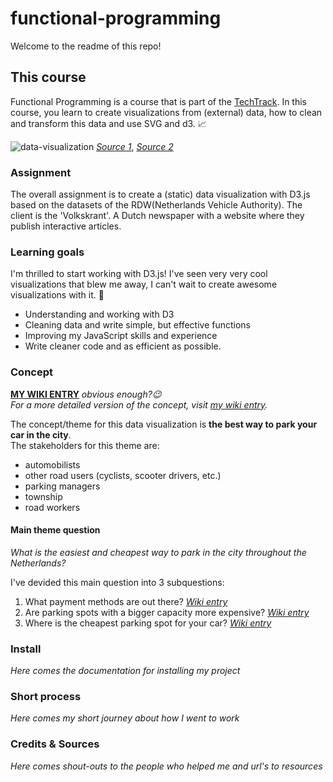 # functional-programming

Welcome to the readme of this repo!

## This course
Functional Programming is a course that is part of the [TechTrack](https://cmda-tt.github.io/course-20-21/).
In this course, you learn to create visualizations from (external) data, how to clean and transform this data and use SVG and d3. 📈

![data-visualization](https://user-images.githubusercontent.com/58043913/96985013-e6c8fb00-1520-11eb-86f1-6d227a162ea9.gif)
[_Source 1_](https://dribbble.com/shots/3257484-Dataviz-1), [_Source 2_](https://nl.pinterest.com/pin/634866878694365512/)

### Assignment
The overall assignment is to create a (static) data visualization with D3.js based on the datasets of the RDW(Netherlands Vehicle Authority). The client is the 'Volkskrant'. A Dutch newspaper with a website where they publish interactive articles.


### Learning goals
I'm thrilled to start working with D3.js! I've seen very very cool visualizations that blew me away, I can't wait to create awesome visualizations with it. 🎉

* Understanding and working with D3  
* Cleaning data and write simple, but effective functions
* Improving my JavaScript skills and experience
* Write cleaner code and as efficient as possible.

### Concept
[**MY WIKI ENTRY**](https://github.com/Jelmerovereem/functional-programming/wiki/Concept-research-questions) _obvious enough?😉_  
_For a more detailed version of the concept, visit [my wiki entry](https://github.com/Jelmerovereem/functional-programming/wiki/Concept-research-questions)._

The concept/theme for this data visualization is **the best way to park your car in the city**.  
The stakeholders for this theme are:
* automobilists
* other road users (cyclists, scooter drivers, etc.)
* parking managers
* township
* road workers

#### Main theme question
_What is the easiest and cheapest way to park in the city throughout the Netherlands?_

I've devided this main question into 3 subquestions:
1. What payment methods are out there? [_Wiki entry_](https://github.com/Jelmerovereem/functional-programming/wiki/Concept-research-questions#1-are-the-city-parking-spots-payment-methods-more-modern-than-outside-the-city)
2. Are parking spots with a bigger capacity more expensive? [_Wiki entry_](https://github.com/Jelmerovereem/functional-programming/wiki/Concept-research-questions#4-are-parking-spots-with-a-bigger-capacity-more-expensive-or-paid)
3. Where is the cheapest parking spot for your car? [_Wiki entry_](https://github.com/Jelmerovereem/functional-programming/wiki/Concept-research-questions#5-where-is-the-cheapest-parking-spot-especially-for-your-car)

### Install
_Here comes the documentation for installing my project_

### Short process
_Here comes my short journey about how I went to work_

### Credits & Sources
_Here comes shout-outs to the people who helped me and url's to resources_